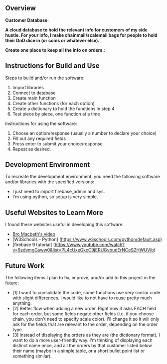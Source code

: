 ## Overview

**Customer Database**:

**A cloud database to hold the relevant info for customers of my side hustle. For your info, I make chainmail/scalemail bags for people to hold their DnD dice in (or coins or whatever else).**:

**Create one place to keep all the info on orders.**:

## Instructions for Build and Use

Steps to build and/or run the software:

1. Import libraries
2. Connect to database
3. Create main function
4. Create other functions (for each option)
5. Create a dictionary to hold the functions in step 4
6. Test piece by piece, one function at a time

Instructions for using the software:

1. Choose an option/response (usually a number to declare your choice)
2. Fill out any required fields
3. Press enter to submit your choice/response
4. Repeat as desired.

## Development Environment 

To recreate the development environment, you need the following software and/or libraries with the specified versions:

* I just need to import firebase_admin and sys.
* I'm using python, so setup is very simple.

## Useful Websites to Learn More

I found these websites useful in developing this software:

* [Bro Macbeth's video](https://video.byui.edu/media/t/1_gvd1voh8)
* [W3Schools - Python] (https://www.w3schools.com/python/default.asp)
* [firebase 9 tutorial] (https://www.youtube.com/watch?v=9zdvmgGsww0&list=PL4cUxeGkcC9jERUGvbudErNCeSZHWUVlb)

## Future Work

The following items I plan to fix, improve, and/or add to this project in the future:

* [1] I want to consolidate the code, some functions use very similar code with slight differences. I would like to not have to reuse pretty much anything.
* [2] Better flow when adding a new order. Right now it asks EACH field for each order, but some fields negate other fields (i.e. if you choose chain, you don't need to specify scale color). I'll change it so it will only ask for the fields that are relevant to the order, depending on the order type.
* [3] Instead of displaying the orders as they are (the dictionary format), I want to do a more user-friendly way. I'm thinking of displaying each distinct name once, and all the orders by that customer listed below their name (maybe in a simple table, or a short bullet point list or something similar).
